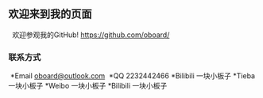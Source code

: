 ## 欢迎来到我的页面
 
 欢迎参观我的GitHub! https://github.com/oboard/
 
### 联系方式
 *Email
 oboard@outlook.com
 *QQ
 2232442466
 *Bilibili
 一块小板子
 *Tieba
 一块小板子
 *Weibo
 一块小板子
 *Bilibili
 一块小板子
